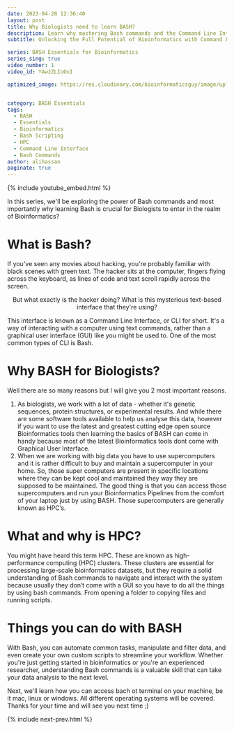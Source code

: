 ```yaml
---
date: 2023-04-28 12:36:40
layout: post
title: Why Biologists need to learn BASH?
description: Learn why mastering Bash commands and the Command Line Interface is crucial for unlocking the full potential of bioinformatics in this essential guide for biologists. Ready to level up your bioinformatics skills? Check out our blog to learn more about mastering Bash commands and the Command Line Interface!
subtitle: Unlocking the Full Potential of Bioinformatics with Command Line

series: BASH Essentials for Bioinformatics
series_sing: true
video_number: 1
video_id: YAwJZLIoOxI

optimized_image: https://res.cloudinary.com/bioinformaticsguy/image/upload/v1683210567/003_BEB/001/Colorful_Freelancer_YouTube_Thumbnail_1_yeg9xl.png


category: BASH Essentials
tags:
  - BASH
  - Essentials
  - Bioinformatics
  - Bash Scripting
  - HPC
  - Command Line Interface
  - Bash Commands
author: alihassan
paginate: true
---
```


<!-- [![Alt text](https://res.cloudinary.com/bioinformaticsguy/image/upload/v1683210567/003_BEB/001/Colorful_Freelancer_YouTube_Thumbnail_1_yeg9xl.png)](https://www.youtube.com/c/BioinformaticsGuy) -->


{% include youtube_embed.html %}



<!-- https://jupytext.readthedocs.io/en/latest/using-cli.html -->
<!-- jupytext --to markdown ForLoops-IIofII.ipynb -->



In this series, we'll be exploring the power of Bash commands and most importantly why learning Bash is crucial for Biologists to enter in the realm of Bioinformatics?


# What is Bash?

If you've seen any movies about hacking, you're probably familiar with black scenes with green text. The hacker sits at the computer, fingers flying across the keyboard, as lines of code and text scroll rapidly across the screen. 

<p style="text-align: center;" style="color:red;"> But what exactly is the hacker doing? What is this mysterious text-based interface that they're using?</p>


This interface is known as a Command Line Interface, or CLI for short. It's a way of interacting with a computer using text commands, rather than a graphical user interface (GUI) like you might be used to. One of the most common types of CLI is Bash.

# Why BASH for Biologists?

Well there are so many reasons but I will give you 2 most important reasons. 

1. As biologists, we work with a lot of data - whether it's genetic sequences, protein structures, or experimental results. And while there are some software tools available to help us analyse this data, however if you want to use the latest and greatest cutting edge open source Bioinformatics tools then learning the basics of BASH can come in handy because most of the latest Bioinformatics tools dont come with Graphical User Interface. 
2. When we are working with big data you have to use supercomputers and it is rather difficult to buy and maintain a supercomputer in your home. So, those super computers are present in specific locations where they can be kept cool and maintained they way they are supposed to be maintained. The good thing is that you can access those supercomputers and run your Bioinformatics Pipelines from the comfort of your laptop just by using BASH. Those supercomputers are generally known as HPC’s.

# What and why is HPC?

You might have heard this term HPC. These are known as high-performance computing (HPC) clusters. These clusters are essential for processing large-scale bioinformatics datasets, but they require a solid understanding of Bash commands to navigate and interact with the system because usually they don’t come with a GUI so you have to do all the things by using bash commands. From opening a folder to copying files and running scripts.

# Things you can do with BASH

With Bash, you can automate common tasks, manipulate and filter data, and even create your own custom scripts to streamline your workflow. Whether you're just getting started in bioinformatics or you're an experienced researcher, understanding Bash commands is a valuable skill that can take your data analysis to the next level.

<!-- # How to get started?

It depends on what kind of machine you will be using. Some machines will offer you full functionalilty and some machines will offer you limited functionality. In some machines it will be very easy to open the terminal and some machines you will have to do some effort to get started. 

## Mac
Almost always you will be working with either from your Mac, Windows or a machine in which Linux is already running. Let's start with what you will have to do if you wanna work on mac. It is the most simple of all actually.

| To open the Terminal on a Mac, you can follow these steps below!

1. Click on the Launchpad icon in the Dock (or alternatively, click on the Spotlight icon in the menu bar, or press Command + Spacebar) to bring up the search field.

2. Type "Terminal" in the search field.

3. Click on the Terminal app when it appears in the search results.

| Alternatively, you can also open Terminal using the Finder

1. Open a Finder window.

2. Click on "Applications" in the sidebar.

3. Scroll down and open the "Utilities" folder.

4. Double-click on the "Terminal" app to launch it.

5. Once the Terminal app is open, you can start typing commands and using the command-line interface.

Once you have successfully openend the terminal you should see something like below:


[![Alt text](https://res.cloudinary.com/bioinformaticsguy/image/upload/v1682857850/003_BEB/001/Screenshot_2023-04-30_at_14.26.52_xetaqj.png)](https://www.youtube.com/c/BioinformaticsGuy)

> Information about running terminal on Windows and Linux machine will be added soon! -->


Next, we'll learn how you can access bach ot terminal on your machine, be it mac, linux or windows. All different operating systems will be covered. Thanks for your time and will see you next time ;)



{% include next-prev.html %}